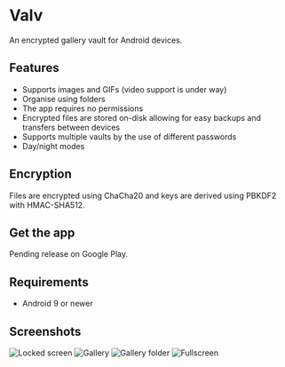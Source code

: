 # Valv
An encrypted gallery vault for Android devices.

## Features
- Supports images and GIFs (video support is under way)
- Organise using folders
- The app requires no permissions
- Encrypted files are stored on-disk allowing for easy backups and transfers between devices
- Supports multiple vaults by the use of different passwords
- Day/night modes

## Encryption
Files are encrypted using ChaCha20 and keys are derived using PBKDF2 with HMAC-SHA512.

## Get the app
Pending release on Google Play.

## Requirements
- Android 9 or newer

## Screenshots
![Locked screen](https://api.arctosoft.com/screenshots/vault/5.png "Locked screen")
![Gallery](https://api.arctosoft.com/screenshots/vault/6.png "Gallery")
![Gallery folder](https://api.arctosoft.com/screenshots/vault/3.png "Gallery folder")
![Fullscreen](https://api.arctosoft.com/screenshots/vault/4.png "Fullscreen")
